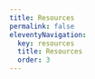 ```yaml
---
title: Resources
permalink: false
eleventyNavigation:
  key: resources
  title: Resources
  order: 3
---
```

